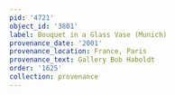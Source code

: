 ```yaml
---
pid: '4721'
object_id: '3801'
label: Bouquet in a Glass Vase (Munich)
provenance_date: '2001'
provenance_location: France, Paris
provenance_text: Gallery Bob Haboldt
order: '1625'
collection: provenance
---
```

